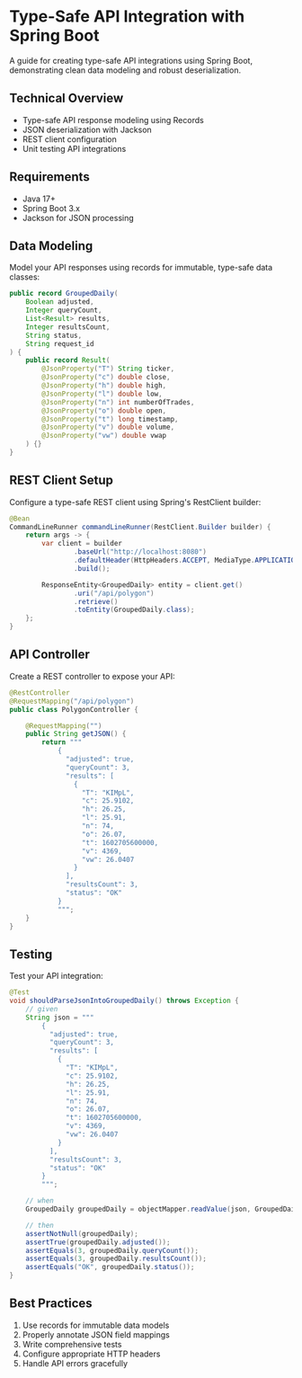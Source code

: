 # Type-Safe API Integration with Spring Boot

A guide for creating type-safe API integrations using Spring Boot, demonstrating clean data modeling and robust deserialization.

## Technical Overview

- Type-safe API response modeling using Records
- JSON deserialization with Jackson
- REST client configuration
- Unit testing API integrations

## Requirements

- Java 17+
- Spring Boot 3.x
- Jackson for JSON processing

## Data Modeling

Model your API responses using records for immutable, type-safe data classes:

```java
public record GroupedDaily(
    Boolean adjusted,
    Integer queryCount,
    List<Result> results,
    Integer resultsCount,
    String status,
    String request_id
) {
    public record Result(
        @JsonProperty("T") String ticker,
        @JsonProperty("c") double close,
        @JsonProperty("h") double high,
        @JsonProperty("l") double low,
        @JsonProperty("n") int numberOfTrades,
        @JsonProperty("o") double open,
        @JsonProperty("t") long timestamp,
        @JsonProperty("v") double volume,
        @JsonProperty("vw") double vwap
    ) {}
}
```

## REST Client Setup

Configure a type-safe REST client using Spring's RestClient builder:

```java
@Bean
CommandLineRunner commandLineRunner(RestClient.Builder builder) {
    return args -> {
        var client = builder
                .baseUrl("http://localhost:8080")
                .defaultHeader(HttpHeaders.ACCEPT, MediaType.APPLICATION_JSON_VALUE)
                .build();

        ResponseEntity<GroupedDaily> entity = client.get()
                .uri("/api/polygon")
                .retrieve()
                .toEntity(GroupedDaily.class);
    };
}
```

## API Controller

Create a REST controller to expose your API:

```java
@RestController
@RequestMapping("/api/polygon")
public class PolygonController {

    @RequestMapping("")
    public String getJSON() {
        return """
            {
              "adjusted": true,
              "queryCount": 3,
              "results": [
                {
                  "T": "KIMpL",
                  "c": 25.9102,
                  "h": 26.25,
                  "l": 25.91,
                  "n": 74,
                  "o": 26.07,
                  "t": 1602705600000,
                  "v": 4369,
                  "vw": 26.0407
                }
              ],
              "resultsCount": 3,
              "status": "OK"
            }
            """;
    }
}
```

## Testing

Test your API integration:

```java
@Test
void shouldParseJsonIntoGroupedDaily() throws Exception {
    // given
    String json = """
        {
          "adjusted": true,
          "queryCount": 3,
          "results": [
            {
              "T": "KIMpL",
              "c": 25.9102,
              "h": 26.25,
              "l": 25.91,
              "n": 74,
              "o": 26.07,
              "t": 1602705600000,
              "v": 4369,
              "vw": 26.0407
            }
          ],
          "resultsCount": 3,
          "status": "OK"
        }
        """;

    // when
    GroupedDaily groupedDaily = objectMapper.readValue(json, GroupedDaily.class);

    // then
    assertNotNull(groupedDaily);
    assertTrue(groupedDaily.adjusted());
    assertEquals(3, groupedDaily.queryCount());
    assertEquals(3, groupedDaily.resultsCount());
    assertEquals("OK", groupedDaily.status());
}
```

## Best Practices

1. Use records for immutable data models
2. Properly annotate JSON field mappings
3. Write comprehensive tests
4. Configure appropriate HTTP headers
5. Handle API errors gracefully